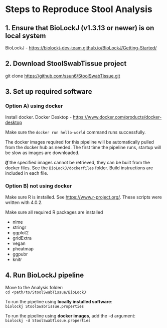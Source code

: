# Steps to Reproduce Stool Analysis

## 1. Ensure that BioLockJ (v1.3.13 or newer) is on local system
BioLockJ - https://biolockj-dev-team.github.io/BioLockJ/Getting-Started/

## 2. Download StoolSwabTissue project
git clone https://github.com/ssun6/StoolSwabTissue.git

## 3. Set up required software

### Option A) using docker

Install docker.
Docker Desktop - https://www.docker.com/products/docker-desktop

Make sure the ` docker run hello-world ` command runs successfully.

The docker images required for this pipeline will be automatically pulled from the docker hub as needed.  The first time the pipeline runs, startup will be slow as images are downloaded. 

**_If_** the specified images cannot be retrieved, they can be built from the docker files.  See the `BioLockJ/dockerfiles` folder.  Build instructions are included in each file.

### Option B) not using docker

Make sure R is installed.  See https://www.r-project.org/.  These scripts were written with 4.0.2.

Make sure all required R packages are installed                                

 * nlme
 * stringr
 * ggplot2
 * gridExtra
 * vegan
 * pheatmap
 * ggpubr
 * knitr

## 4. Run BioLockJ pipeline

Move to the Analysis folder:            
`cd <path/to/StoolSwabTissue/BioLockJ`

To run the pipeline using **locally installed software**:                 
`biolockj StoolSwabTissue.properties`

To run the pipeline using **docker images**, add the -d argument:                                    
`biolockj -d StoolSwabTissue.properties`
